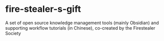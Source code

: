 # fire-stealer-s-gift
A set of open source knowledge management tools (mainly Obsidian) and supporting workflow tutorials (in Chinese), co-created by the Firestealer Society
